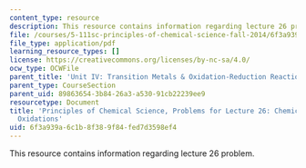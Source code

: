 ```yaml
---
content_type: resource
description: This resource contains information regarding lecture 26 problem.
file: /courses/5-111sc-principles-of-chemical-science-fall-2014/6f3a939a6c1b8f389f84fed7d3598ef4_MIT5_111F14_Lec26Prob.pdf
file_type: application/pdf
learning_resource_types: []
license: https://creativecommons.org/licenses/by-nc-sa/4.0/
ocw_type: OCWFile
parent_title: 'Unit IV: Transition Metals & Oxidation-Reduction Reactions'
parent_type: CourseSection
parent_uid: 89863654-3b84-26a3-a530-91cb22239ee9
resourcetype: Document
title: 'Principles of Chemical Science, Problems for Lecture 26: Chemical and Biological
  Oxidations'
uid: 6f3a939a-6c1b-8f38-9f84-fed7d3598ef4
---
```

This resource contains information regarding lecture 26 problem.